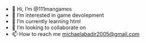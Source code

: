 - 👋 Hi, I’m @111mangames
- 👀 I’m interested in game devolepment
- 🌱 I’m currently learning html
- 💞️ I’m looking to collaborate on 
- 📫 How to reach me michaelabadir2005@gmail.com

<!---
111mangames/111mangames is a ✨ special ✨ repository because its `README.md` (this file) appears on your GitHub profile.
You can click the Preview link to take a look at your changes.
--->
